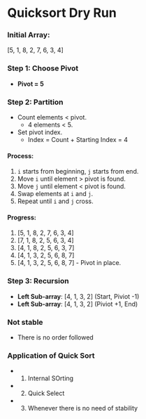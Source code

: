 
# Quicksort Dry Run

### Initial Array:
\[5, 1, 8, 2, 7, 6, 3, 4\]

### Step 1: Choose Pivot
- **Pivot = 5**

### Step 2: Partition
- Count elements < pivot.
  - 4 elements < 5.
- Set pivot index.
  - Index = Count + Starting Index = 4

#### Process:
1. `i` starts from beginning, `j` starts from end.
2. Move `i` until element > pivot is found.
3. Move `j` until element < pivot is found.
4. Swap elements at `i` and `j`.
5. Repeat until `i` and `j` cross.

#### Progress:
1. \[5, 1, 8, 2, 7, 6, 3, 4\]
2. \[7, 1, 8, 2, 5, 6, 3, 4\]
3. \[4, 1, 8, 2, 5, 6, 3, 7\]
4. \[4, 1, 3, 2, 5, 6, 8, 7\]
5. \[4, 1, 3, 2, 5, 6, 8, 7\] - Pivot in place.

### Step 3: Recursion
- **Left Sub-array**: \[4, 1, 3, 2\]   (Start, Piviot -1)
- **Left Sub-array**: \[4, 1, 3, 2\]   (Piviot +1, End)

### Not stable 
-  There is no order followed 

### Application of Quick Sort 
  - 1) Internal SOrting 
  - 2) Quick Select 
  - 3) Whenever there is no need of stability 
